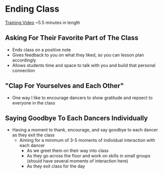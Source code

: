 # Ending Class
[Training Video](https://drive.google.com/file/d/1PBOHy_juoZ2LO8mgft7GxB3IcUFcAiaR/view?usp=drive_link) ~5.5 minutes in length
## Asking For Their Favorite Part of The Class
* Ends class on a positive note
* Gives feedback to you on what they liked, so you can lesson plan accordingly
* Allows students time and space to talk with you and build that personal connection
## "Clap For Yourselves and Each Other"
* One way I like to encourage dancers to show gratitude and repsect to everyone in the class
## Saying Goodbye To Each Dancers Individually
* Having a moment to thank, encourage, and say goodbye to each dancer as they exit the class
  * Aiming for a minimum of 3-5 moments of individual interaction with each dancer
    * As we greet them on their way into class
    * As they go across the floor and work on skills in small groups (should have several moments of interaction here)
    * As they exit class for the day 
